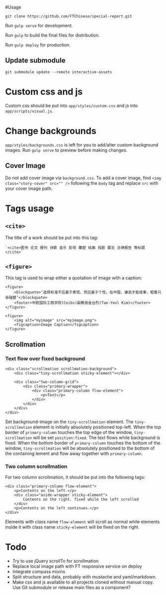 #Usage

`git clone https://github.com/FTChinese/special-report.git`

Run `gulp serve` for development.

Run `gulp` to build the final files for distribution.

Run `gulp deploy` for production.

## Update submodule

    git submodule update --remote interactive-assets

# Custom css and js

Custom css should be put into `app/styles/custom.css` and js into `app/scripts/visual.js`.

# Change backgrounds

`app/styles/backgrounds.css` is left for you to add/alter custom background images. Run `gulp serve` to preview before making changes.

## Cover Image

Do not add cover image via `background.css`. To add a cover image, find `<img class="story-cover" src="" />` following the `body` tag and replace `src` with your cover image path.

# Tags usage

## `<cite>`

The title of a work should be put into this tag:

	`<cite>图书 论文 报刊 诗歌 音乐 影视 雕塑 绘画 戏剧 展览 法律报告 等标题</cite>`

## `<figure>`

This tag is used to wrap either a quotation of image with a caption:

	<figure>
	    <blockquote>‘选择标准不应基于表现，而应基于个性。在中国，谦逊才能成事，粗鲁只会碰壁’</blockquote>
	    <footer>中欧国际工商学院(Ceibs)副教授金台烈(Tae-Yeol Kim)</footer>
	</figure>

    <figure>
        <img alt="myimage" src="myimage.png">
        <figcaption>Image Caption</figcaption>
    </figure>

## Scrollmation

### Text flow over fixed background
    <div class="scrollmation scrollmation-background">                            
        <div class="tiny-scrollmation sticky-element"></div>

        <div class="two-column-grid">
            <div class="primary-wrapper">
                <div class="primary-column flow-element">
                    <p>Text</p>
                </div>
            </div>
        </div>
    </div>

Set background-image on the `tiny-scrollmation` element. The `tiny-scrollmation` element is initially absolutely positioned top-left. When the top border of `primary-column` touches the top edge of the window, `tiny-scrollmation` will be set `position:fixed`. The text flows while background is fixed. When the bottom border of `primary-column` touches the bottom of the window, `tiny-scrollmation` will be absolutely positioned to the bottom of the containing lement and flow away together with `primary-column`.

### Two column scrollmation

For two column scrollmation, it should be put into the following tags:

    <div class="primary-column flow-element">
        <p>Contents on the left.</p>
        <div class="aside-wrapper sticky-element">
            Contents on the right. fixed while the left scrolled
        </div>
        <p>Contents on the left continues.</p>
    </div>

Elements with class name `flow-element` will scroll as normal while elements inside it with class name `sticky-element` will be fixed on the right.

# Todo
- Try to use jQuery scrollTo for scrollmation
- Replace local image path with FT responsive service on deploy
- Integrate compass mixins
- Split structure and data, probably with mustache and yaml/markdown.
- Make css and js available to all projects cloned without manual copy. Use Git submodule or release main files as a component?
